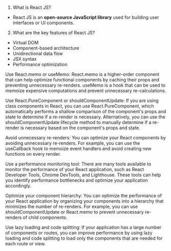 1. What is React JS?
- React JS is an **open-source JavaScript library** used for building user interfaces or UI components.
2. What are the key features of React JS?
+ Virtual DOM
+ Component-based architecture
+ Unidirectional data flow
+ JSX syntax
+ Performance optimization

Use React.memo or useMemo: React.memo is a higher-order component that can help optimize functional components by caching their props and preventing unnecessary re-renders. useMemo is a hook that can be used to memoize expensive computations and prevent unnecessary re-calculations.

Use React.PureComponent or shouldComponentUpdate: If you are using class components in React, you can use React.PureComponent, which automatically performs a shallow comparison of the component's props and state to determine if a re-render is necessary. Alternatively, you can use the shouldComponentUpdate lifecycle method to manually determine if a re-render is necessary based on the component's props and state.

Avoid unnecessary re-renders: You can optimize your React components by avoiding unnecessary re-renders. For example, you can use the useCallback hook to memoize event handlers and avoid creating new functions on every render.

Use a performance monitoring tool: There are many tools available to monitor the performance of your React application, such as React Developer Tools, Chrome DevTools, and Lighthouse. These tools can help you identify performance bottlenecks and optimize your application accordingly.

Optimize your component hierarchy: You can optimize the performance of your React application by organizing your components into a hierarchy that minimizes the number of re-renders. For example, you can use shouldComponentUpdate or React.memo to prevent unnecessary re-renders of child components.

Use lazy loading and code splitting: If your application has a large number of components or routes, you can improve performance by using lazy loading and code splitting to load only the components that are needed for each route or view.
